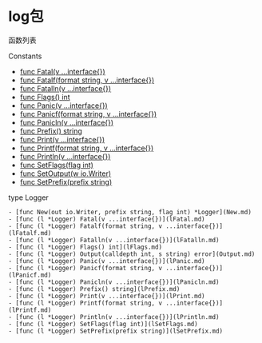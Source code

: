 # log包

函数列表

Constants

- [func Fatal(v ...interface{})](Fatal.md)
- [func Fatalf(format string, v ...interface{})](Fatalf.md)
- [func Fatalln(v ...interface{})](Fatalln.md)
- [func Flags() int](Flags.md)
- [func Panic(v ...interface{})](Panic.md)
- [func Panicf(format string, v ...interface{})](Panicf.md)
- [func Panicln(v ...interface{})](Panicln.md)
- [func Prefix() string](Prefix.md)
- [func Print(v ...interface{})](Print.md)
- [func Printf(format string, v ...interface{})](Printf.md)
- [func Println(v ...interface{})](Println.md)
- [func SetFlags(flag int)](SetFlags.md)
- [func SetOutput(w io.Writer)](SetOutput.md)
- [func SetPrefix(prefix string)](SetPrefix.md)

type Logger

	- [func New(out io.Writer, prefix string, flag int) *Logger](New.md)
    - [func (l *Logger) Fatal(v ...interface{})](lFatal.md)
    - [func (l *Logger) Fatalf(format string, v ...interface{})](lFatalf.md)
    - [func (l *Logger) Fatalln(v ...interface{})](lFatalln.md)
    - [func (l *Logger) Flags() int](lFlags.md)
    - [func (l *Logger) Output(calldepth int, s string) error](Output.md)
    - [func (l *Logger) Panic(v ...interface{})](lPanic.md)
    - [func (l *Logger) Panicf(format string, v ...interface{})](lPanicf.md)
    - [func (l *Logger) Panicln(v ...interface{})](lPanicln.md)
    - [func (l *Logger) Prefix() string](lPrefix.md)
    - [func (l *Logger) Print(v ...interface{})](lPrint.md)
    - [func (l *Logger) Printf(format string, v ...interface{})](lPrintf.md)
    - [func (l *Logger) Println(v ...interface{})](lPrintln.md)
    - [func (l *Logger) SetFlags(flag int)](lSetFlags.md)
    - [func (l *Logger) SetPrefix(prefix string)](lSetPrefix.md)
 
